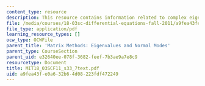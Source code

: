 ```yaml
---
content_type: resource
description: This resource contains information related to complex eigen values.
file: /media/courses/18-03sc-differential-equations-fall-2011/a9fea43fe0a632b64d08223fdf472249_MIT18_03SCF11_s33_7text.pdf
file_type: application/pdf
learning_resource_types: []
ocw_type: OCWFile
parent_title: 'Matrix Methods: Eigenvalues and Normal Modes'
parent_type: CourseSection
parent_uid: e32640ee-078f-3682-feef-7b3ae9a7e8c9
resourcetype: Document
title: MIT18_03SCF11_s33_7text.pdf
uid: a9fea43f-e0a6-32b6-4d08-223fdf472249
---
```

